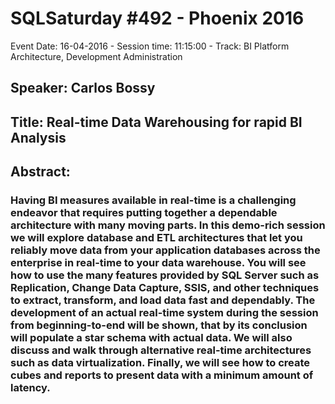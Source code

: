 # SQLSaturday #492 - Phoenix 2016
Event Date: 16-04-2016 - Session time: 11:15:00 - Track: BI Platform Architecture, Development  Administration
## Speaker: Carlos Bossy
## Title: Real-time Data Warehousing for rapid BI Analysis
## Abstract:
### Having BI measures available in real-time is a challenging endeavor that requires putting together a dependable architecture with many moving parts. In this demo-rich session we will explore database and ETL architectures that let you reliably move data from your application databases across the enterprise in real-time to your data warehouse. You will see how to use the many features provided by SQL Server such as Replication, Change Data Capture, SSIS, and other techniques to extract, transform, and load data fast and dependably. The development of an actual real-time system during the session from beginning-to-end will be shown, that by its conclusion will populate a star schema with actual data. We will also discuss and walk through alternative real-time architectures such as data virtualization. Finally, we will see how to create cubes and reports to present data with a minimum amount of latency.
